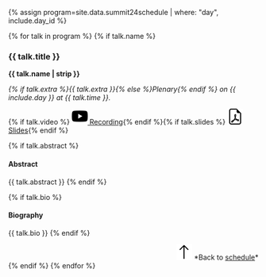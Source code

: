 {% assign program=site.data.summit24schedule | where: "day", include.day_id %}

{% for talk in program %}
{% if talk.name %}

<a id="{{ talk.title | slugify }}-details"/>

### {{ talk.title }}

**{{ talk.name | strip }}**

*{% if talk.extra %}{{ talk.extra }}{% else %}Plenary{% endif %} on {{ include.day }} at {{ talk.time }}.*

{% if talk.video %} <a href="https://youtu.be/{{ talk.video }}"><img src="/assets/icons/youtube.svg"> Recording</a>{% endif %}{% if talk.slides %} <a href="media/proceedings/plenary/{{ talk.slides }}"><img src="/assets/icons/file-earmark-pdf.svg"> Slides</a>{% endif %}

{% if talk.abstract %}
#### Abstract

{{ talk.abstract }}
{% endif %}

{% if talk.bio %}
#### Biography

{{ talk.bio }}
{% endif %}

<div style="text-align: right" markdown="1">
<img src="/assets/icons/arrow-up.svg"/> *Back to <a href="#{{ talk.title | slugify }}">schedule</a>*
</div>
{% endif %}
{% endfor %}